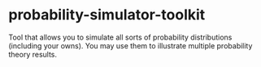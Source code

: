 # probability-simulator-toolkit
Tool that allows you to simulate all sorts of probability distributions (including your owns). You may use them to illustrate multiple probability theory results.
